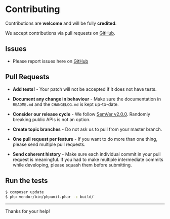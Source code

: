 # Contributing

Contributions are **welcome** and will be fully **credited**.

We accept contributions via pull requests on [GitHub](http://github.com/php-mq/client).

## Issues

- Please report issues here on [GitHub](http://github.com/php-mq/client/issues)

## Pull Requests

- **Add tests!** - Your patch will not be accepted if it does not have tests.

- **Document any change in behaviour** - Make sure the documentation in `README.md` and the `CHANGELOG.md` is kept up-to-date.

- **Consider our release cycle** - We follow [SemVer v2.0.0](http://semver.org/). Randomly breaking public APIs is not an option.

- **Create topic branches** - Do not ask us to pull from your master branch.

- **One pull request per feature** - If you want to do more than one thing, please send multiple pull requests.

- **Send coherent history** - Make sure each individual commit in your pull request is meaningful. If you had to make multiple intermediate commits while developing, please squash them before submitting.


## Run the tests

```bash
$ composer update
$ php vendor/bin/phpunit.phar -c build/
```

---

Thanks for your help!
